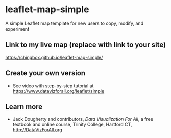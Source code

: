 # leaflet-map-simple
A simple Leaflet map template for new users to copy, modify, and experiment

## Link to my live map (replace with link to your site)

https://chingbox.github.io/leaflet-map-simple/

## Create your own version
- See video with step-by-step tutorial at https://www.datavizforall.org/leaflet/simple

## Learn more
- Jack Dougherty and contributors, *Data Visualization For All*, a free textbook and online course, Trinity College, Hartford CT, http://DataVizForAll.org
